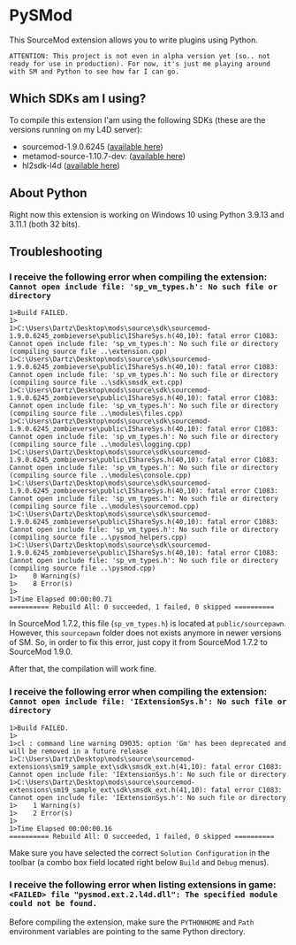 # PySMod

This SourceMod extension allows you to write plugins using Python.

```
ATTENTION: This project is not even in alpha version yet (so.. not ready for use in production). For now, it's just me playing around with SM and Python to see how far I can go.
```


## Which SDKs am I using?

To compile this extension I'am using the following SDKs (these are the versions running on my L4D server):

- sourcemod-1.9.0.6245 ([available here](https://github.com/alliedmodders/sourcemod/archive/50b5bb197030ee05a82c9eef3358ebb81229c0e1.zip))
- metamod-source-1.10.7-dev: ([available here](https://github.com/alliedmodders/metamod-source/archive/198f723750a4091e7c9c86b8f56d1bf12fb41997.zip))
- hl2sdk-l4d ([available here](https://github.com/alliedmodders/hl2sdk/archive/refs/heads/l4d.zip))


## About Python

Right now this extension is working on Windows 10 using Python 3.9.13 and 3.11.1 (both 32 bits).


## Troubleshooting

### I receive the following error when compiling the extension: `Cannot open include file: 'sp_vm_types.h': No such file or directory`

```
1>Build FAILED.
1>
1>C:\Users\Dartz\Desktop\mods\source\sdk\sourcemod-1.9.0.6245_zombieverse\public\IShareSys.h(40,10): fatal error C1083: Cannot open include file: 'sp_vm_types.h': No such file or directory (compiling source file ..\extension.cpp)
1>C:\Users\Dartz\Desktop\mods\source\sdk\sourcemod-1.9.0.6245_zombieverse\public\IShareSys.h(40,10): fatal error C1083: Cannot open include file: 'sp_vm_types.h': No such file or directory (compiling source file ..\sdk\smsdk_ext.cpp)
1>C:\Users\Dartz\Desktop\mods\source\sdk\sourcemod-1.9.0.6245_zombieverse\public\IShareSys.h(40,10): fatal error C1083: Cannot open include file: 'sp_vm_types.h': No such file or directory (compiling source file ..\modules\files.cpp)
1>C:\Users\Dartz\Desktop\mods\source\sdk\sourcemod-1.9.0.6245_zombieverse\public\IShareSys.h(40,10): fatal error C1083: Cannot open include file: 'sp_vm_types.h': No such file or directory (compiling source file ..\modules\logging.cpp)
1>C:\Users\Dartz\Desktop\mods\source\sdk\sourcemod-1.9.0.6245_zombieverse\public\IShareSys.h(40,10): fatal error C1083: Cannot open include file: 'sp_vm_types.h': No such file or directory (compiling source file ..\modules\console.cpp)
1>C:\Users\Dartz\Desktop\mods\source\sdk\sourcemod-1.9.0.6245_zombieverse\public\IShareSys.h(40,10): fatal error C1083: Cannot open include file: 'sp_vm_types.h': No such file or directory (compiling source file ..\modules\sourcemod.cpp)
1>C:\Users\Dartz\Desktop\mods\source\sdk\sourcemod-1.9.0.6245_zombieverse\public\IShareSys.h(40,10): fatal error C1083: Cannot open include file: 'sp_vm_types.h': No such file or directory (compiling source file ..\pysmod_helpers.cpp)
1>C:\Users\Dartz\Desktop\mods\source\sdk\sourcemod-1.9.0.6245_zombieverse\public\IShareSys.h(40,10): fatal error C1083: Cannot open include file: 'sp_vm_types.h': No such file or directory (compiling source file ..\pysmod.cpp)
1>    0 Warning(s)
1>    8 Error(s)
1>
1>Time Elapsed 00:00:00.71
========== Rebuild All: 0 succeeded, 1 failed, 0 skipped ==========
```

In SourceMod 1.7.2, this file (`sp_vm_types.h`) is located at `public/sourcepawn`. However, this `sourcepawn` folder does not exists anymore in newer versions of SM. So, in order to fix this error, just copy it from SourceMod 1.7.2 to SourceMod 1.9.0.

After that, the compilation will work fine.


### I receive the following error when compiling the extension: `Cannot open include file: 'IExtensionSys.h': No such file or directory`

```
1>Build FAILED.
1>
1>cl : command line warning D9035: option 'Gm' has been deprecated and will be removed in a future release
1>C:\Users\Dartz\Desktop\mods\source\sourcemod-extensions\sm19_sample_ext\sdk\smsdk_ext.h(41,10): fatal error C1083: Cannot open include file: 'IExtensionSys.h': No such file or directory
1>C:\Users\Dartz\Desktop\mods\source\sourcemod-extensions\sm19_sample_ext\sdk\smsdk_ext.h(41,10): fatal error C1083: Cannot open include file: 'IExtensionSys.h': No such file or directory
1>    1 Warning(s)
1>    2 Error(s)
1>
1>Time Elapsed 00:00:00.16
========== Rebuild All: 0 succeeded, 1 failed, 0 skipped ==========
```

Make sure you have selected the correct `Solution Configuration` in the toolbar (a combo box field located right below `Build` and `Debug` menus).


### I receive the following error when listing extensions in game: `<FAILED> file "pysmod.ext.2.l4d.dll": The specified module could not be found.`

Before compiling the extension, make sure the `PYTHONHOME` and `Path` environment variables are pointing to the same Python directory.
